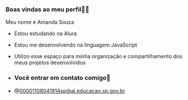 ### Boas vindas ao meu perfil🌸🦋

Meu nome é Amanda Souza 

- Estou estudando na Alura
- Estou me desenvolvendo na linguagem JavaScript
- Utilizo esse espaço para minha organização e compartilhamento dos meus projetos desenvolvidos

- ### Você entrar em contato comigo📧

- @00001106041914sp@al.educacao.sp.gov.br

